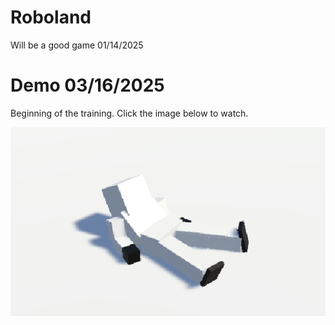 # Roboland
Will be a good game 01/14/2025

# Demo 03/16/2025
Beginning of the training.
Click the image below to watch.

[![Demo](Assets/DemoCover.png)](https://www.youtube.com/watch?v=3q-qDRGiz1I)

